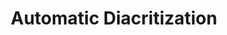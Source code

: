 ---
title: "Automatic Diacritization"

categories: ['']

tags: ['Automatic', 'Diacritization']

arabic: ['التشكيل الإعرابي الآلي']

publishers: ['المعالجة اﻵلية للنصوص العربية']

types: "word"

slug: ""
---